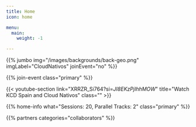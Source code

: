 ```yaml
---
title: Home
icon: home

menu:
  main:
    weight: -1

---
```


<!-- ... -->

{{% jumbo img="/images/backgrounds/back-geo.png" imgLabel="CloudNativos" joinEvent="no" %}}

<!--

{{/* home-speakers */}}
## Featured Speakers

{{< button-link label="Submit a presentation"
                url="https://sessionize.com/cloudnativos-2025/"
                icon="cfp" >}}

{{< button-link label="See all speakers"
                url="./speakers"
                icon="right" >}}

{{/* /home-speakers */}}

-->

<!-- ... -->

{{% join-event  class="primary" %}}

{{< youtube-section link="XRRZR_Si764?si=_JI8EKzPjIhhMOW_" title="Watch KCD Spain and Cloud Nativos" class="" >}}

<!-- ... -->

<!--

{{% home-info what="Participants: 10, Days: 1, Sessions: 20, Parallel Tracks: 2" class="primary" %}}

-->

{{% home-info what="Sessions: 20, Parallel Tracks: 2" class="primary" %}}

<!-- ... -->

{{% partners categories="collaborators" %}}
